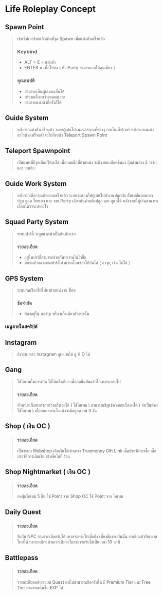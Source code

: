 # Life Roleplay Concept
## Spawn Point
> เข้าเซิฟเวอร์มาแล้วเกิดที่จุด Spawn เมื่อแต่งตัวเสร็จแล้ว
>### Keybind
>- ALT + E = แต่งตัว
>- ENTER = เพื่อไปต่อ ( หัว Party สามารถกดได้คนเดียว )
>### คุณสมบัติ
>- สามารถเห็นผู้เล่นคนอื่นได้
>- บริเวณนี้จะสว่างตลอดเวลา
>- สามารถแต่งตัวกี่ครั้งก็ได้
## Guide System
>หลังจากแต่งตัวเสร็จแล้ว จะพาผู้เล่นไปแนะนำสถุานที่ต่างๆ ภายในเซิฟเวอร์
หลังจากแนะนำอะไรต่างเสร็จแล้วจะไปยังหน้า Teleport Spawn Point
## Teleport Spawnpoint
>เป็นแมพที่มีจุดเลือกให้ลงได้
เมื่อกดคลิ้กที่ตำแหน่ง จะมีรายละเอียดขึ้นมา ปุ่มด้านล่าง มี 
วาร์ป และ ยกเลิก
## Guide Work System
>หลังจากเลือกจุดเกิดแรกเสร็จแล้ว ระบบจะสอนให้ผู้เล่นไปทำงานปลูกผัก ตั้งแต่ขั้นตอนการ ปลูก ดูแล โพรเสจ และ ขาย Party เดียวกันช่วยกันปลูก และ ดูแลได้ หลังจากนี้ผู้เล่นสามารถเลือกได้ว่าจะทำอะไร
## Squad Party System
>ระบบปาร์ตี้ จะถูกแนะนำเป็นอันดับแรก
> ### รายละเอียด
> - อยู่ในปาร์ตี้สามารถช่วยกันทำงานได้ไวขึ้น
> - มีกระเป๋ากลางของปาร์ตี้ สามารถโยนของให้กันได้ ( อาวุธ, เงิน ไม่ได้ )
## GPS System
> ระบบกดเรียกให้ไปหาตำแหน่ง ณ ที่กด 
> ### ข้อจำกัด
> - ต้องอยู่ใน party หรือ แก็งเดียวกันเท่านั้น
### เมนูภายในสคริปต์
## Instagram
> อิงระบบจาก Instagram
> ดูเลเวลได้
> ดู K D ได้
## Gang
> ใช้ไอเทมในการเปิด ใช้ได้ครั้งเดียว เมื่อกดยืนยันแล้วไอเทมจะหายไป
> ### รายละเอียด
> หัวหน้าแก็งสามารถสร้างแก็งเองได้ ( ใช้ไอเทม )
> สามารถเชิญเข้า/ออกแก็งเองได้ ( จำเป็นต้องใช้ไอเทม )
> เมื่อออกจากแก็งแล้วจะติดคูลดาวน์ 3 วัน
## Shop ( เงิน OC )
> ### รายละเอียด
> เป็นระบบ Webshop เติมเงินได้ผ่านทาง Truemoney Gift Link
> เช็คประวัติการซื้อ
> เช็คประวัติการเติมเงิน
> เข้าเช็คได้ที่ ร้าน
## Shop Nightmarket ( เงิน OC )
> ### รายละเอียด
> กดสุ่มไอเทม 5 ชิ้น
> ใช้ Point จาก Shop OC
> ใช้ Point จาก ไอเทม
## Daily Quest
> ### รายละเอียด
> รับกับ NPC
> สามารถเลือกรับได้ เควสจะหายไปเมื่อถึง เที่ยงคืนของวันนั้น
> ยกเลิกแล้วรับเควสใหม่ได้
> หากยกเลิกแล้วเควสเดิมจะไม่สามารถรับได้เป็นเวลา 10 นาที
## Battlepass
> ### รายละเอียด
> รายละเอียดคล้ายระบบ Quest แต่ไม่สามารถเลือกรับได้
> มี Premium Tier และ Free Tier
> สามารถเติมซื้อ EXP ได้
